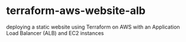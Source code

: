 # terraform-aws-website-alb
deploying a static website using Terraform on AWS with an Application Load Balancer (ALB) and EC2 instances
